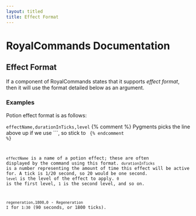 ```yaml
---
layout: titled
title: Effect Format
---
```


# RoyalCommands Documentation

## Effect Format

If a component of RoyalCommands states that it supports *effect format*, then it will use the format detailed below as
an argument.

### Examples

Potion effect format is as follows:

<code>effectName,durationInTicks,level</code>
{% comment %} Pygments picks the line above up if we use ```, so stick to <code> {% endcomment %}

```effectName``` is a name of a potion effect; these are often displayed by the command using this format.
```durationInTicks``` is a number representing the amount of time this effect will be active for. A tick is 1/20
second, so 20 would be one second.
```level``` is the level of the effect to apply. ```0``` is the first level, ```1``` is the second level, and so on.

```regeneration,1800,0``` - ```Regeneration``` ```I``` for ```1:30``` (90 seconds, or 1800 ticks).
